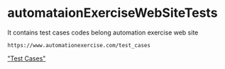 # automataionExerciseWebSiteTests
It contains test cases codes belong  automation exercise web site

```
https://www.automationexercise.com/test_cases
```

<a href="https://automationexercise.com/test_cases/" target="_blank"> "Test Cases"</a>
